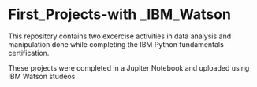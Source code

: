 # First_Projects-with _IBM_Watson
This repository contains two excercise activities in data analysis and manipulation done while completing the IBM Python fundamentals certification.

These projects were completed in a Jupiter Notebook and uploaded using IBM Watson studeos.
